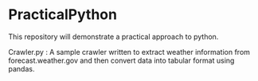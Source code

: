 # PracticalPython
This repository will demonstrate a practical approach to python.

Crawler.py : A sample crawler written to extract weather information from forecast.weather.gov and then convert data into tabular format using pandas.
